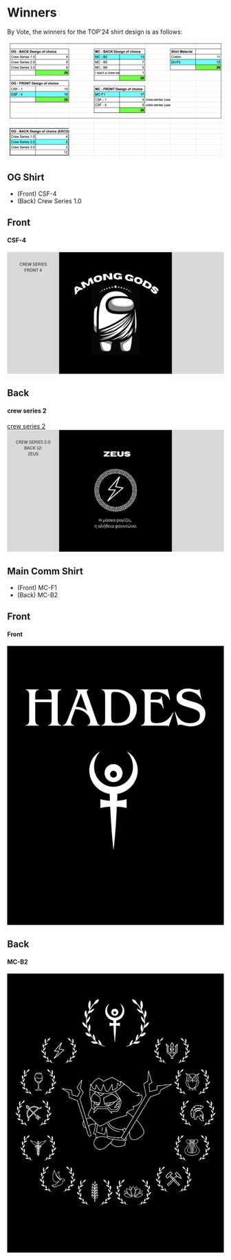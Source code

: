 # Winners

By Vote, the winners for the TOP'24 shirt design is as follows:

![../drafts/TOP24_ShirtVote.png](../drafts/TOP24_ShirtVote.png)

## OG Shirt
- (Front) CSF-4
- (Back) Crew Series 1.0

## Front
#### CSF-4
![crew-series-front-4](../drafts/crew-series-front/csf-4.png)

## Back
#### crew series 2
[crew series 2](../crew-series-2)
![crew series 2](../drafts/crew-series-2/12-ZEUS.png)

## Main Comm Shirt
- (Front) MC-F1 
- (Back) MC-B2

## Front
#### Front
![MC-F1](../drafts/Front/MC-F1.jpg)

## Back
#### MC-B2
![MC-B2](../drafts/MC-B/MC-B2.jpg)
